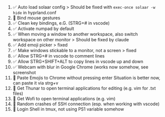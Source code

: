  1. ✅ Auto load solaar config > Should be fixed with `exec-once solaar -w hide` in hyprland.conf
 2. 🚫 Bind mouse gestures
 3. ✅ Clean key bindings, e.G. (STRG+# in vscode)
 4. ✅ Activate numpad by default
 5. ✅ When moving a window to another workspace, also switch workspace on other monitor > Should be fixed by claude
 6. ✅ Add emoji picker > fixed
 7. ✅ Make windows stickable to a monitor, not a screen > fixed
 8. ✅ Allow STRG+# in vscode to comment lines
 9. ✅ Allow STRG+SHIFT+ALT to copy lines in vscode up and down
10. ✅ Webcam with blur in Google Chrome (works now somehow, see screenshot
11. 🚫 Paste Emojis to Chrome without pressing enter
    Situation is better now, can paste it via strg+v
12. 🚫 Get Thunar to open terminal applications for editing (e.g. vim for .txt files)
13. 🚫 Get Wofi to open terminal applications (e.g. vim)
14. 🚫 Random crashes of SSH connection (esp. when working with vscode)
15. 🚫 Login Shell in tmux, not using PS1 variable somehow
